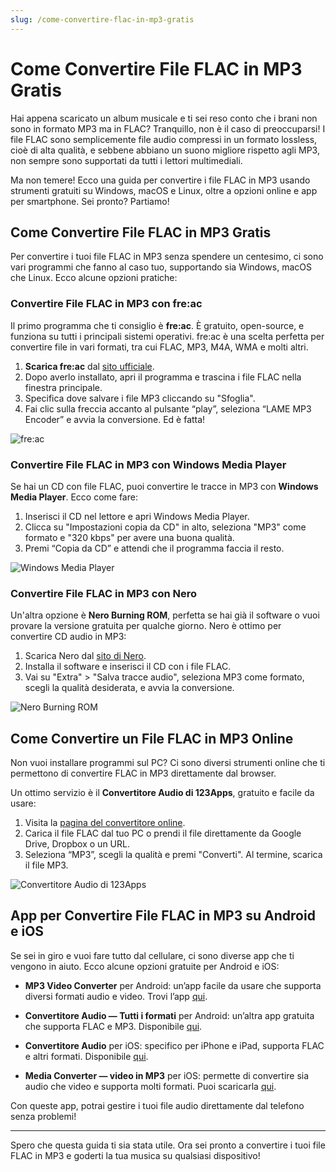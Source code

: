 ```yaml
---
slug: /come-convertire-flac-in-mp3-gratis
---
```

# Come Convertire File FLAC in MP3 Gratis

Hai appena scaricato un album musicale e ti sei reso conto che i brani non sono in formato MP3 ma in FLAC? Tranquillo, non è il caso di preoccuparsi! I file FLAC sono semplicemente file audio compressi in un formato lossless, cioè di alta qualità, e sebbene abbiano un suono migliore rispetto agli MP3, non sempre sono supportati da tutti i lettori multimediali.

Ma non temere! Ecco una guida per convertire i file FLAC in MP3 usando strumenti gratuiti su Windows, macOS e Linux, oltre a opzioni online e app per smartphone. Sei pronto? Partiamo!

## Come Convertire File FLAC in MP3 Gratis

Per convertire i tuoi file FLAC in MP3 senza spendere un centesimo, ci sono vari programmi che fanno al caso tuo, supportando sia Windows, macOS che Linux. Ecco alcune opzioni pratiche:

### Convertire File FLAC in MP3 con fre:ac

Il primo programma che ti consiglio è **fre:ac**. È gratuito, open-source, e funziona su tutti i principali sistemi operativi. fre:ac è una scelta perfetta per convertire file in vari formati, tra cui FLAC, MP3, M4A, WMA e molti altri.

1. **Scarica fre:ac** dal [sito ufficiale](https://www.freac.org/en/downloads-mainmenu-33).
2. Dopo averlo installato, apri il programma e trascina i file FLAC nella finestra principale.
3. Specifica dove salvare i file MP3 cliccando su "Sfoglia".
4. Fai clic sulla freccia accanto al pulsante “play”, seleziona “LAME MP3 Encoder” e avvia la conversione. Ed è fatta!

![fre:ac](/guide-img/output/52d01e3d.jpg)

### Convertire File FLAC in MP3 con Windows Media Player

Se hai un CD con file FLAC, puoi convertire le tracce in MP3 con **Windows Media Player**. Ecco come fare:

1. Inserisci il CD nel lettore e apri Windows Media Player.
2. Clicca su "Impostazioni copia da CD" in alto, seleziona "MP3" come formato e "320 kbps" per avere una buona qualità.
3. Premi “Copia da CD” e attendi che il programma faccia il resto.

![Windows Media Player](/guide-img/output/IPqjfC1yA191j.jpg)

### Convertire File FLAC in MP3 con Nero

Un'altra opzione è **Nero Burning ROM**, perfetta se hai già il software o vuoi provare la versione gratuita per qualche giorno. Nero è ottimo per convertire CD audio in MP3:

1. Scarica Nero dal [sito di Nero](https://www.nero.com/ita/downloads/?currency=eur&vlang=it&country=it).
2. Installa il software e inserisci il CD con i file FLAC.
3. Vai su "Extra" > "Salva tracce audio", seleziona MP3 come formato, scegli la qualità desiderata, e avvia la conversione.

![Nero Burning ROM](/guide-img/output/6b1a9c14.jpg)

## Come Convertire un File FLAC in MP3 Online

Non vuoi installare programmi sul PC? Ci sono diversi strumenti online che ti permettono di convertire FLAC in MP3 direttamente dal browser.

Un ottimo servizio è il **Convertitore Audio di 123Apps**, gratuito e facile da usare:

1. Visita la [pagina del convertitore online](https://online-audio-converter.com/it/).
2. Carica il file FLAC dal tuo PC o prendi il file direttamente da Google Drive, Dropbox o un URL.
3. Seleziona “MP3”, scegli la qualità e premi "Converti". Al termine, scarica il file MP3.

![Convertitore Audio di 123Apps](/guide-img/output/84de1035.jpg)

## App per Convertire File FLAC in MP3 su Android e iOS

Se sei in giro e vuoi fare tutto dal cellulare, ci sono diverse app che ti vengono in aiuto. Ecco alcune opzioni gratuite per Android e iOS:

- **MP3 Video Converter** per Android: un’app facile da usare che supporta diversi formati audio e video. Trovi l’app [qui](https://play.google.com/store/apps/details?id=com.springwalk.mediaconverter).
  
- **Convertitore Audio — Tutti i formati** per Android: un’altra app gratuita che supporta FLAC e MP3. Disponibile [qui](https://play.google.com/store/apps/details?id=com.blackcoderandroid.audioconverterva).
  
- **Convertitore Audio** per iOS: specifico per iPhone e iPad, supporta FLAC e altri formati. Disponibile [qui](https://apps.apple.com/it/app/convertitore-audio/id889643660).
  
- **Media Converter — video in MP3** per iOS: permette di convertire sia audio che video e supporta molti formati. Puoi scaricarla [qui](https://apps.apple.com/it/app/media-converter-video-in-mp3/id1294207675).

Con queste app, potrai gestire i tuoi file audio direttamente dal telefono senza problemi!

---

Spero che questa guida ti sia stata utile. Ora sei pronto a convertire i tuoi file FLAC in MP3 e goderti la tua musica su qualsiasi dispositivo!
